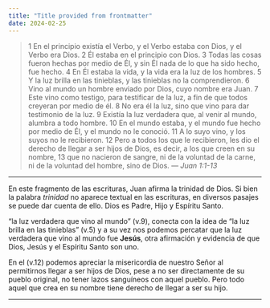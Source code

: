 ```yaml
---
title: "Title provided from frontmatter"
date: 2024-02-25
---
```

> 1 En el principio existía el Verbo, y el Verbo estaba con Dios, y el Verbo era Dios. 2 Él
> estaba en el principio con Dios. 3 Todas las cosas fueron hechas por medio de Él, y sin
> Él nada de lo que ha sido hecho, fue hecho. 4 En Él estaba la vida, y la vida era la luz
> de los hombres. 5 Y la luz brilla en las tinieblas, y las tinieblas no la comprendieron.
> 6 Vino al mundo un hombre enviado por Dios, cuyo nombre era Juan. 7 Este vino como
> testigo, para testificar de la luz, a fin de que todos creyeran por medio de él. 8 No era él
> la luz, sino que vino para dar testimonio de la luz.
> 9 Existía la luz verdadera que, al venir al mundo, alumbra a todo hombre. 10 En el
> mundo estaba, y el mundo fue hecho por medio de Él, y el mundo no le conoció. 11 A lo
> suyo vino, y los suyos no le recibieron. 12 Pero a todos los que le recibieron, les dio el
> derecho de llegar a ser hijos de Dios, es decir, a los que creen en su nombre, 13 que no
> nacieron de sangre, ni de la voluntad de la carne, ni de la voluntad del hombre, sino de
> Dios.
> _— Juan 1:1-13_

---

En este fragmento de las escrituras, Juan afirma la trinidad de Dios. Si bien la palabra _trinidad_ no aparece textual
en las escrituras, en diversos pasajes se puede dar cuenta de ello. Dios es Padre, Hijo y Espíritu Santo.

“la luz verdadera que vino al mundo” (v.9), conecta con la idea de “la luz brilla en las tinieblas” (v.5) y a su
vez nos podemos percatar que la luz verdadera que vino al mundo fue **Jesús**, otra afirmación y evidencia de que
Dios, Jesús y el Espíritu Santo son uno.

En el (v.12) podemos apreciar la misericordia de nuestro Señor al permitirnos llegar a ser hijos de Dios,
pese a no ser directamente de su pueblo original, no tener lazos sanguíneos con aquel pueblo. Pero todo aquel
que crea en su nombre tiene derecho de llegar a ser su hijo.

---
